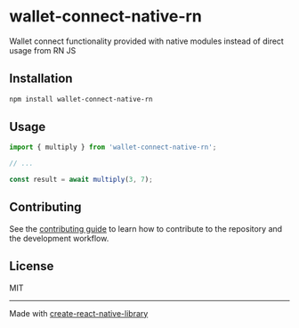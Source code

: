 # wallet-connect-native-rn

Wallet connect functionality provided with native modules instead of direct usage from RN JS

## Installation

```sh
npm install wallet-connect-native-rn
```

## Usage


```js
import { multiply } from 'wallet-connect-native-rn';

// ...

const result = await multiply(3, 7);
```


## Contributing

See the [contributing guide](CONTRIBUTING.md) to learn how to contribute to the repository and the development workflow.

## License

MIT

---

Made with [create-react-native-library](https://github.com/callstack/react-native-builder-bob)
